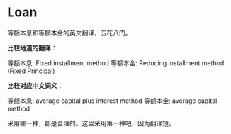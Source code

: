 # Loan

等额本息和等额本金的英文翻译，五花八门。

**比较地道的翻译**：<br>

等额本息: Fixed installment method
等额本金: Reducing installment method (Fixed Principal)

**比较对应中文词义**：<br>

等额本息: average capital plus interest method
等额本金: average capital method

采用哪一种，都是合理的。这里采用第一种吧，因为翻译短。

